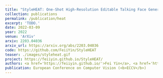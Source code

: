 ```yaml
---
title: "StyleHEAT: One-Shot High-Resolution Editable Talking Face Generation via Pretrained StyleGAN"
collection: publications
permalink: /publication/heat
excerpt: 'TODO.'
date: 2022-03-09
year: 2022
venue: 'ArXiv'
arxiv: 2203.04036
arxiv_url: https://arxiv.org/abs/2203.04036
code: https://github.com/FeiiYin/StyleHEAT
teaser: ./images/styleheat.gif
project: https://feiiyin.github.io/StyleHEAT/
authors: <a href='https://feiiyin.github.io/'>Fei Yin</a>, <a href='https://yzhang2016.github.io/'>Yong Zhang</a>, <b>Xiaodong Cun</b>, Mingdeng Cao, <a href='https://sites.google.com/site/yanbofan0124/'>Yanbo Fan</a>, <a href='https://scholar.google.com.tw/citations?user=h-3xd3EAAAAJ&hl=zh-TW'>Xuan Wang</a>, Qingyan Bai, Baoyuan Wu, <a href="https://juewang725.github.io/">Jue Wang</a>, Yujiu Yang
publication: European Conference on Computer Vision (<b>ECCV</b>)
---
```


<!-- This paper is about the number 3. The number 4 is left for future work. -->

<!-- [Download paper here](http://academicpages.github.io/files/paper3.pdf) -->
